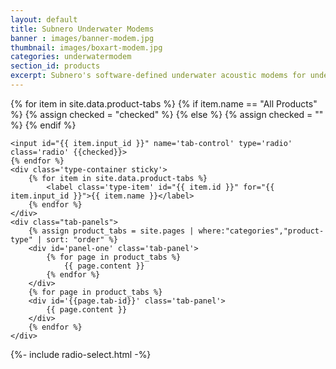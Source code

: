 ```yaml
---
layout: default
title: Subnero Underwater Modems
banner : images/banner-modem.jpg
thumbnail: images/boxart-modem.jpg
categories: underwatermodem
section_id: products
excerpt: Subnero's software-defined underwater acoustic modems for underwater wireless communication and networking. Subnero's multi-channel modems for data acquisition.
---
```


<div>
    {% for item in site.data.product-tabs %}
        {% if item.name ==  "All Products" %}
            {% assign checked = "checked" %}
        {% else %}
            {% assign checked = "" %}
        {% endif %}

    <input id="{{ item.input_id }}" name='tab-control' type='radio' class='radio' {{checked}}>
    {% endfor %}
    <div class='type-container sticky'>
        {% for item in site.data.product-tabs %}
            <label class='type-item' id="{{ item.id }}" for="{{ item.input_id }}">{{ item.name }}</label>
        {% endfor %}
    </div>
    <div class="tab-panels">
        {% assign product_tabs = site.pages | where:"categories","product-type" | sort: "order" %}
        <div id='panel-one' class='tab-panel'>
            {% for page in product_tabs %}
                {{ page.content }}
            {% endfor %}
        </div>
        {% for page in product_tabs %}
        <div id='{{page.tab-id}}' class='tab-panel'>
            {{ page.content }}
        </div>
        {% endfor %}
    </div>
</div>
{%- include radio-select.html -%}

